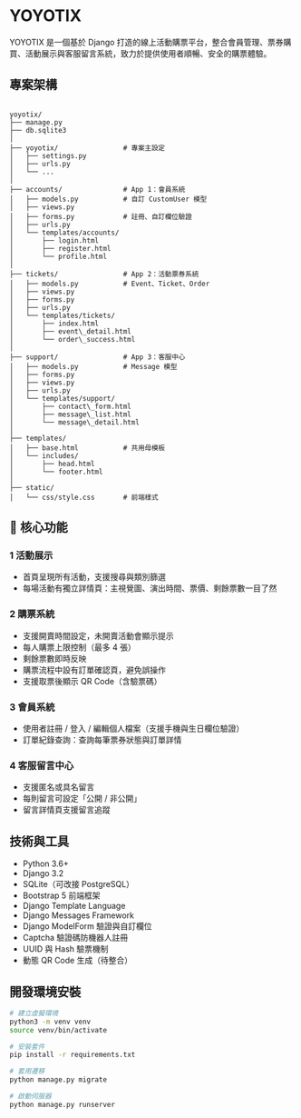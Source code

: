 # YOYOTIX 

YOYOTIX 是一個基於 Django 打造的線上活動購票平台，整合會員管理、票券購買、活動展示與客服留言系統，致力於提供使用者順暢、安全的購票體驗。

## 專案架構

```

yoyotix/
├── manage.py
├── db.sqlite3
│
├── yoyotix/                # 專案主設定
│   ├── settings.py
│   ├── urls.py
│   └── ...
│
├── accounts/               # App 1：會員系統
│   ├── models.py           # 自訂 CustomUser 模型
│   ├── views.py
│   ├── forms.py            # 註冊、自訂欄位驗證
│   ├── urls.py
│   └── templates/accounts/
│       ├── login.html
│       ├── register.html
│       └── profile.html
│
├── tickets/                # App 2：活動票券系統
│   ├── models.py           # Event、Ticket、Order
│   ├── views.py
│   ├── forms.py
│   ├── urls.py
│   └── templates/tickets/
│       ├── index.html
│       ├── event\_detail.html
│       └── order\_success.html
│
├── support/                # App 3：客服中心
│   ├── models.py           # Message 模型
│   ├── forms.py
│   ├── views.py
│   ├── urls.py
│   └── templates/support/
│       ├── contact\_form.html
│       ├── message\_list.html
│       └── message\_detail.html
│
├── templates/
│   ├── base.html           # 共用母模板
│   └── includes/
│       ├── head.html
│       └── footer.html
│
├── static/
│   └── css/style.css       # 前端樣式

````

## 🔧 核心功能

### 1️ 活動展示
- 首頁呈現所有活動，支援搜尋與類別篩選
- 每場活動有獨立詳情頁：主視覺圖、演出時間、票價、剩餘票數一目了然

### 2️ 購票系統
- 支援開賣時間設定，未開賣活動會顯示提示
- 每人購票上限控制（最多 4 張）
- 剩餘票數即時反映
- 購票流程中設有訂單確認頁，避免誤操作
- 支援取票後顯示 QR Code（含驗票碼）

### 3️ 會員系統
- 使用者註冊 / 登入 / 編輯個人檔案（支援手機與生日欄位驗證）
- 訂單紀錄查詢：查詢每筆票券狀態與訂單詳情

### 4️ 客服留言中心
- 支援匿名或具名留言
- 每則留言可設定「公開 / 非公開」
- 留言詳情頁支援留言追蹤

##  技術與工具

- Python 3.6+
- Django 3.2
- SQLite（可改接 PostgreSQL）
- Bootstrap 5 前端框架
- Django Template Language
- Django Messages Framework
- Django ModelForm 驗證與自訂欄位
- Captcha 驗證碼防機器人註冊
- UUID 與 Hash 驗票機制
- 動態 QR Code 生成（待整合）

## 開發環境安裝

```bash
# 建立虛擬環境
python3 -m venv venv
source venv/bin/activate

# 安裝套件
pip install -r requirements.txt

# 套用遷移
python manage.py migrate

# 啟動伺服器
python manage.py runserver
````

